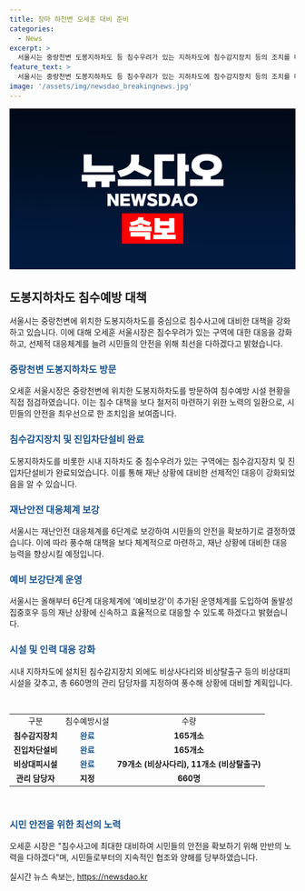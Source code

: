 ```yaml
---
title: 장마 하천변 오세훈 대비 준비
categories:
  - News
excerpt: >
  서울시는 중랑천변 도봉지하차도 등 침수우려가 있는 지하차도에 침수감지장치 등의 조치를 마무리하고 재난안전 대응체계를 6단계로 늘려 선제적 대응력을 높였다. 오세훈 시장은 침수예방시설을 확인하고, 시내 지하차도에 비상대피시설과 관리 담당자를 지정했다. 또한, 예비보강이 추가된 6단계로 운영하여 대기 불안정 시 비상근무에 돌입할 예정이다. 이에 오 시장은 침수사고에 대비해 만반의 준비를 하겠다고 말했다.
feature_text: >
  서울시는 중랑천변 도봉지하차도 등 침수우려가 있는 지하차도에 침수감지장치 등의 조치를 마무리하고 재난안전 대응체계를 6단계로 늘려 선제적 대응력을 높였다. 오세훈 시장은 침수예방시설을 확인하고, 시내 지하차도에 비상대피시설과 관리 담당자를 지정했다. 또한, 예비보강이 추가된 6단계로 운영하여 대기 불안정 시 비상근무에 돌입할 예정이다. 이에 오 시장은 침수사고에 대비해 만반의 준비를 하겠다고 말했다.
image: '/assets/img/newsdao_breakingnews.jpg'
---
```


<p><img src="/assets/img/newsdao_breakingnews.jpg" alt="koreaapp 속보" /></p>

<h2 data-ke-size="size26">도봉지하차도 침수예방 대책</h2>

<p data-ke-size="size16">서울시는 중랑천변에 위치한 도봉지하차도를 중심으로 침수사고에 대비한 대책을 강화하고 있습니다. 이에 대해 오세훈 서울시장은 침수우려가 있는 구역에 대한 대응을 강화하고, 선제적 대응체계를 늘려 시민들의 안전을 위해 최선을 다하겠다고 밝혔습니다.</p>

<h3><b><span style="color: #1a5490;">중랑천변 도봉지하차도 방문</span></b></h3>

<p data-ke-size="size16">오세훈 서울시장은 중랑천변에 위치한 도봉지하차도를 방문하여 침수예방 시설 현황을 직접 점검하였습니다. 이는 침수 대책을 보다 철저히 마련하기 위한 노력의 일환으로, 시민들의 안전을 최우선으로 한 조치임을 보여줍니다.</p>

<h3><b><span style="color: #1a5490;">침수감지장치 및 진입차단설비 완료</span></b></h3>

<p data-ke-size="size16">도봉지하차도를 비롯한 시내 지하차도 중 침수우려가 있는 구역에는 침수감지장치 및 진입차단설비가 완료되었습니다. 이를 통해 재난 상황에 대비한 선제적인 대응이 강화되었음을 알 수 있습니다.</p>

<h3><b><span style="color: #1a5490;">재난안전 대응체계 보강</span></b></h3>

<p data-ke-size="size16">서울시는 재난안전 대응체계를 6단계로 보강하여 시민들의 안전을 확보하기로 결정하였습니다. 이에 따라 풍수해 대책을 보다 체계적으로 마련하고, 재난 상황에 대비한 대응 능력을 향상시킬 예정입니다.</p>

<h3><b><span style="color: #1a5490;">예비 보강단계 운영</span></b></h3>

<p data-ke-size="size16">서울시는 올해부터 6단계 대응체계에 '예비보강'이 추가된 운영체계를 도입하여 돌발성 집중호우 등의 재난 상황에 신속하고 효율적으로 대응할 수 있도록 하겠다고 밝혔습니다.</p>

<h3><b><span style="color: #1a5490;">시설 및 인력 대응 강화</span></b></h3>

<p data-ke-size="size16">시내 지하차도에 설치된 침수감지장치 외에도 비상사다리와 비상탈출구 등의 비상대피시설을 갖추고, 총 660명의 관리 담당자를 지정하여 풍수해 상황에 대비할 계획입니다.</p>

<p data-ke-size="size16">&nbsp;</p>

<table>
<tbody>
<tr>
<td style="text-align: center; height: 17px;">구분</td>
<td style="text-align: center; height: 17px;">침수예방시설</td>
<td style="text-align: center; height: 17px;">수량</td>
</tr>
<tr>
<td style="text-align: center; height: 17px;"><b>침수감지장치</b></td>
<td style="text-align: center; height: 17px;"><b><span style="color: #1a5490;">완료</span></b></td>
<td style="text-align: center; height: 17px;"><b>165개소</b></td>
</tr>
<tr>
<td style="text-align: center; height: 17px;"><b>진입차단설비</b></td>
<td style="text-align: center; height: 17px;"><b><span style="color: #1a5490;">완료</span></b></td>
<td style="text-align: center; height: 17px;"><b>165개소</b></td>
</tr>
<tr>
<td style="text-align: center; height: 17px;"><b>비상대피시설</b></td>
<td style="text-align: center; height: 17px;"><b><span style="color: #1a5490;">완료</span></b></td>
<td style="text-align: center; height: 17px;"><b>79개소 (비상사다리), 11개소 (비상탈출구)</b></td>
</tr>
<tr>
<td style="text-align: center; height: 17px;"><b>관리 담당자</b></td>
<td style="text-align: center; height: 17px;"><b>지정</b></td>
<td style="text-align: center; height: 17px;"><b>660명</b></td>
</tr>
</tbody>
</table>

<p data-ke-size="size16">&nbsp;</p>

<h3><b><span style="color: #1a5490;">시민 안전을 위한 최선의 노력</span></b></h3>

<p data-ke-size="size16">오세훈 시장은 "침수사고에 최대한 대비하여 시민들의 안전을 확보하기 위해 만반의 노력을 다하겠다"며, 시민들로부터의 지속적인 협조와 양해를 당부하였습니다.</p>
실시간 뉴스 속보는, <a href="https://newsdao.kr" rel="dofollow">https://newsdao.kr</a>


